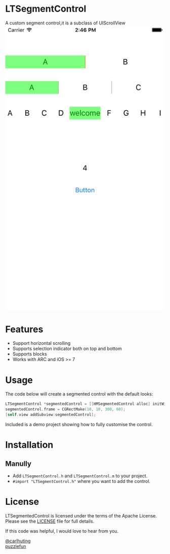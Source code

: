 # LTSegmentControl

A custom segment control,it is a subclass of UIScrollView
![snapshot](https://github.com/carlhuting/LTSegmentControl/blob/master/LTSegmentControl/Resource/shot01.png)
# Features

- Support horizontal scrolling
- Supports selection indicator both on top and bottom
- Supports blocks
- Works with ARC and iOS >= 7
# Usage
The code below will create a segmented control with the default looks:

```  objective-c
LTSegmentControl *segmentedControl = [[HMSegmentedControl alloc] initWithSectionTitles:@[@"One", @"Two", @"Three"]];
segmentedControl.frame = CGRectMake(10, 10, 300, 60);
[self.view addSubview:segmentedControl];
```

Included is a demo project showing how to fully customise the control.
# Installation

## Manully

- Add `LTSegmentControl.h` and `LTSegmentControl.m` to your project.
- `#import "LTSegmentControl.h"` where you want to add the control.

# License

LTSegmentedControl is licensed under the terms of the Apache License. Please see the [LICENSE](LICENSE.md) file for full details.

If this code was helpful, I would love to hear from you.

[@carlhuting](http://weibo.com/u/3283459547)   
[puzzlefun](http://puzzlefun.github.io/)
